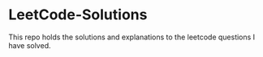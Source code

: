 # LeetCode-Solutions
  This repo holds the solutions and explanations to the leetcode questions I have solved.
